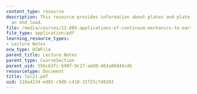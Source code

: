 ```yaml
---
content_type: resource
description: This resource provides information about plates and plate subject to
  an end load.
file: /media/courses/12-005-applications-of-continuum-mechanics-to-earth-atmospheric-and-planetary-sciences-spring-2006/218a4234ed81c9dbc41822f25c7d8203_lec21.pdf
file_type: application/pdf
learning_resource_types:
- Lecture Notes
ocw_type: OCWFile
parent_title: Lecture Notes
parent_type: CourseSection
parent_uid: 556c63fc-b90f-9c17-add0-463a86844cdb
resourcetype: Document
title: lec21.pdf
uid: 218a4234-ed81-c9db-c418-22f25c7d8203
---
```

